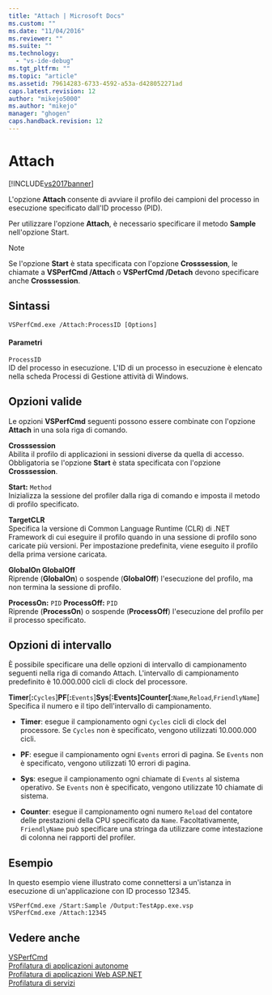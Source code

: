 ```yaml
---
title: "Attach | Microsoft Docs"
ms.custom: ""
ms.date: "11/04/2016"
ms.reviewer: ""
ms.suite: ""
ms.technology: 
  - "vs-ide-debug"
ms.tgt_pltfrm: ""
ms.topic: "article"
ms.assetid: 79614283-6733-4592-a53a-d428052271ad
caps.latest.revision: 12
author: "mikejo5000"
ms.author: "mikejo"
manager: "ghogen"
caps.handback.revision: 12
---
```

# Attach
[!INCLUDE[vs2017banner](../code-quality/includes/vs2017banner.md)]

L'opzione **Attach** consente di avviare il profilo dei campioni del processo in esecuzione specificato dall'ID processo \(PID\).  
  
 Per utilizzare l'opzione **Attach**, è necessario specificare il metodo **Sample** nell'opzione Start.  
  
> [!NOTE]
>  Se l'opzione **Start** è stata specificata con l'opzione **Crosssession**, le chiamate a **VSPerfCmd \/Attach** o **VSPerfCmd \/Detach** devono specificare anche **Crosssession**.  
  
## Sintassi  
  
```  
VSPerfCmd.exe /Attach:ProcessID [Options]  
```  
  
#### Parametri  
 `ProcessID`  
 ID del processo in esecuzione.  L'ID di un processo in esecuzione è elencato nella scheda Processi di Gestione attività di Windows.  
  
## Opzioni valide  
 Le opzioni **VSPerfCmd** seguenti possono essere combinate con l'opzione **Attach** in una sola riga di comando.  
  
 **Crosssession**  
 Abilita il profilo di applicazioni in sessioni diverse da quella di accesso.  Obbligatoria se l'opzione **Start** è stata specificata con l'opzione **Crosssession**.  
  
 **Start:** `Method`  
 Inizializza la sessione del profiler dalla riga di comando e imposta il metodo di profilo specificato.  
  
 **TargetCLR**  
 Specifica la versione di Common Language Runtime \(CLR\) di .NET Framework di cui eseguire il profilo quando in una sessione di profilo sono caricate più versioni.  Per impostazione predefinita, viene eseguito il profilo della prima versione caricata.  
  
 **GlobalOn GlobalOff**  
 Riprende \(**GlobalOn**\) o sospende \(**GlobalOff**\) l'esecuzione del profilo, ma non termina la sessione di profilo.  
  
 **ProcessOn:** `PID` **ProcessOff:** `PID`  
 Riprende \(**ProcessOn**\) o sospende \(**ProcessOff**\) l'esecuzione del profilo per il processo specificato.  
  
## Opzioni di intervallo  
 È possibile specificare una delle opzioni di intervallo di campionamento seguenti nella riga di comando Attach.  L'intervallo di campionamento predefinito è 10.000.000 cicli di clock del processore.  
  
 **Timer**\[**:**`Cycles`\]**PF**\[**:**`Events`\]**Sys**\[**:**Events\]**Counter**\[**:**`Name`,`Reload`,`FriendlyName`\]  
 Specifica il numero e il tipo dell'intervallo di campionamento.  
  
-   **Timer**: esegue il campionamento ogni `Cycles` cicli di clock del processore.  Se `Cycles` non è specificato, vengono utilizzati 10.000.000 cicli.  
  
-   **PF**: esegue il campionamento ogni `Events` errori di pagina.  Se `Events` non è specificato, vengono utilizzati 10 errori di pagina.  
  
-   **Sys**: esegue il campionamento ogni chiamate di `Events` al sistema operativo.  Se `Events` non è specificato, vengono utilizzate 10 chiamate di sistema.  
  
-   **Counter**: esegue il campionamento ogni numero `Reload` del contatore delle prestazioni della CPU specificato da `Name`.  Facoltativamente, `FriendlyName` può specificare una stringa da utilizzare come intestazione di colonna nei rapporti del profiler.  
  
## Esempio  
 In questo esempio viene illustrato come connettersi a un'istanza in esecuzione di un'applicazione con ID processo 12345.  
  
```  
VSPerfCmd.exe /Start:Sample /Output:TestApp.exe.vsp  
VSPerfCmd.exe /Attach:12345  
```  
  
## Vedere anche  
 [VSPerfCmd](../profiling/vsperfcmd.md)   
 [Profilatura di applicazioni autonome](../profiling/command-line-profiling-of-stand-alone-applications.md)   
 [Profilatura di applicazioni Web ASP.NET](../profiling/command-line-profiling-of-aspnet-web-applications.md)   
 [Profilatura di servizi](../profiling/command-line-profiling-of-services.md)